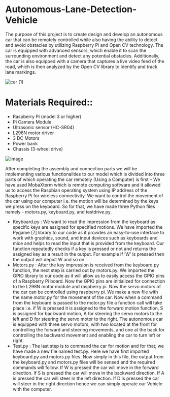 # Autonomous-Lane-Detection-Vehicle
The purpose of this project is to create design and develop an autonomous car that can be remotely controlled while also having the ability to detect and avoid obstacles by utilizing Raspberry Pi and Open CV technology. The car is equipped with advanced sensors, which enable it to scan the surrounding environment and detect any potential obstacles. Additionally, the car is also equipped with a camera that captures a live video feed of the road, which is then analyzed by the Open CV library to identify and track lane markings.

![car (1)](https://github.com/YashPratapS/Autonomous-Lane-Detection-Vehicle/assets/95158391/7bc9b0b3-abda-4d1c-9fc6-87fff8a46a22)

# Materials Required::  
- Raspberry Pi (model 3 or higher)
- Pi Camera Module 
- Ultrasonic sensor (HC-SR04) 
- L298N motor driver 
- 3 DC Motors 
- Power bank 
- Chassis (3-wheel drive)

![image](https://github.com/YashPratapS/Autonomous-Lane-Detection-Vehicle/assets/95158391/cdf56f15-e041-4a41-aa47-eb49016530cb)

After completing the assembly and connection parts we will be implementing various functionalities to our model which is divided into three parts of which operating the car remotely (Using a Computer) is first – We have used MobaXterm which is remote computing software and it allowed us to access the Raspbian operating system using IP address of the Raspberry Pi for wireless connectivity. We want to control the movement of the car using our computer i.e. the motion will be determined by the keys we press on the keyboard. So for that, we have made three Python files namely - motors.py, keyboard.py, and testdrive.py.

- Keyboard.py :
We want to read the impression from the keyboard as specific keys are assigned for specified motions. We have imported the Pygame [7] library to our code as it provides an easy-to-use interface to work with graphics, sound, and input devices such as keyboards and mice and helps to read the input that is provided from the keyboard. Our function repeatedly checks if a key is pressed or not and returns the assigned key as a result in the output. For example if ‘W’ is pressed then the output will depict W and so on.
- Motors.py :
After the key impression is received from the keyboard.py function, the next step is carried out by motors.py. We imported the GPIO library to our code as it will allow us to easily access the GPIO pins of a Raspberry Pi board. Now the GPIO pins are initialized for connection to the L298N motor module and raspberry pi. Now the servo motors of the car can be controlled using raspberry pi. We make a new file with the name motor.py for the movement of the car. Now when a command from the keyboard is passed to the motor.py file a function call will take place i.e. if W is pressed it is assigned to the forward motion function, S is assigned for backward motion, A  for steering the servo motors to the left and D for steering the servo motor to the right. The autonomous car is equipped with three servo motors, with two located at the front for controlling the forward and steering movements, and one at the back for controlling the backward movement and enabling the car to turn left or right.
- Test.py :
The last step is to command the car for motion and for that; we have made a new file named test.py. Here we have first imported keyboard.py and motors.py files. Now simply in this file, the output from the keyboard.py and motors.py files will be sensed and the required commands will follow. If W is pressed the car will move in the forward direction. If S is pressed the car will move in the backward direction. If A is pressed the car will steer in the left direction. If D is pressed the car will steer in the right direction hence we can simply operate our Vehicle with the computer.
